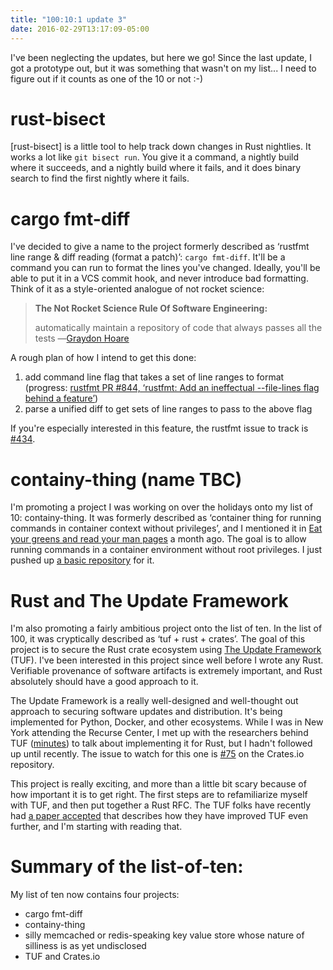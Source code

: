 ```yaml
---
title: "100:10:1 update 3"
date: 2016-02-29T13:17:09-05:00
---
```


I've been neglecting the updates, but here we go! Since the last update, I got
a prototype out, but it was something that wasn't on my list... I need to
figure out if it counts as one of the 10 or not :-)


# rust-bisect

[rust-bisect] is a little tool to help track down changes in Rust nightlies. It
works a lot like `git bisect run`. You give it a command, a nightly build where
it succeeds, and a nightly build where it fails, and it does binary search to
find the first nightly where it fails. 


# cargo fmt-diff

I've decided to give a name to the project formerly described as ‘rustfmt line
range & diff reading (format a patch)’: `cargo fmt-diff`. It'll be a command
you can run to format the lines you've changed. Ideally, you'll be able to put
it in a VCS commit hook, and never introduce bad formatting. Think of it as a
style-oriented analogue of not rocket science:

> **The Not Rocket Science Rule Of Software Engineering:**
> 
> automatically maintain a repository of code that always passes all the tests
―[Graydon Hoare](http://graydon2.dreamwidth.org/1597.html)

A rough plan of how I intend to get this done:

1. add command line flag that takes a set of line ranges to format (progress:
   [rustfmt PR #844, ‘rustfmt: Add an ineffectual --file-lines flag behind a
   feature’][pr844])
2. parse a unified diff to get sets of line ranges to pass to the above flag

[pr844]: https://github.com/rust-lang-nursery/rustfmt/issues/844

If you're especially interested in this feature, the rustfmt issue to track is
[#434](https://github.com/rust-lang-nursery/rustfmt/issues/434).


# containy-thing (name TBC)

I'm promoting a project I was working on over the holidays onto my list of 10:
containy-thing. It was formerly described as ‘container thing for running
commands in container context without privileges’, and I mentioned it in [Eat
your greens and read your man pages][man-pages] a month ago. The goal is to
allow running commands in a container environment without root privileges. I
just pushed up [a basic repository][gh-containy-thing] for it.

[man-pages]: http://kamalmarhubi.com/blog/2016/01/26/eat-your-greens-and-read-your-man-pages/
[gh-containy-thing]: https://github.com/kamalmarhubi/containy-thing


# Rust and The Update Framework

I'm also promoting a fairly ambitious project onto the list of ten. In the list
of 100, it was cryptically described as ‘tuf + rust + crates’. The goal of this
project is to secure the Rust crate ecosystem using [The Update Framework][tuf]
(TUF). I've been interested in this project since well before I wrote any Rust.
Verifiable provenance of software artifacts is extremely important, and Rust
absolutely should have a good approach to it.

The Update Framework is a really well-designed and well-thought out approach to
securing software updates and distribution. It's being implemented for Python,
Docker, and other ecosystems. While I was in New York attending the Recurse
Center, I met up with the researchers behind TUF ([minutes]) to talk about
implementing it for Rust, but I hadn't followed up until recently. The issue to
watch for this one is [#75][issue75] on the Crates.io repository.

This project is really exciting, and more than a little bit scary because of
how important it is to get right. The first steps are to refamiliarize myself
with TUF, and then put together a Rust RFC. The TUF folks have recently had [a
paper accepted][tuf-paper] that describes how they have improved TUF even
further, and I'm starting with reading that.

[minutes]: https://github.com/rust-lang/crates.io/issues/75#issuecomment-179904144
[tuf]: http://theupdateframework.com/
[issue75]: https://github.com/rust-lang/crates.io/issues/75
[tuf-paper]: https://isis.poly.edu/~jcappos/papers/kuppusamy_nsdi_16.pdf


# Summary of the list-of-ten:

My list of ten now contains four projects:

- cargo fmt-diff
- containy-thing
- silly memcached or redis-speaking key value store whose nature of silliness
  is as yet undisclosed
- TUF and Crates.io
